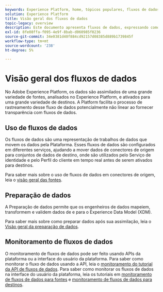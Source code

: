```yaml
---
keywords: Experience Platform, home, tópicos populares, fluxos de dados, fluxos de dados, dados, monitoramento, monitorar fluxos de dados, monitorar fluxos de dados, monitorar, monitorar fluxos de dados, monitorar fluxos de dados, fluxo, serviço de fluxo;
solution: Experience Platform
title: Visão geral dos fluxos de dados
topic-legacy: overview
description: Este documento apresenta fluxos de dados, expressando como são usados no Adobe Experience Platform.
exl-id: 8fe08ffa-f095-4e9f-8bab-d060985f0236
source-git-commit: 34e0381d40f884cd92157d08385d889b1739845f
workflow-type: tm+mt
source-wordcount: '238'
ht-degree: 5%

---
```


# Visão geral dos fluxos de dados

No Adobe Experience Platform, os dados são assimilados de uma grande variedade de fontes, analisados no Experience Platform, e ativados para uma grande variedade de destinos. A Platform facilita o processo de rastreamento desse fluxo de dados potencialmente não linear ao fornecer transparência com fluxos de dados.

## Uso de fluxos de dados

Os fluxos de dados são uma representação de trabalhos de dados que movem os dados pela Plataforma. Esses fluxos de dados são configurados em diferentes serviços, ajudando a mover dados de conectores de origem para conjuntos de dados de destino, onde são utilizados pelo Serviço de identidade e pelo Perfil do cliente em tempo real antes de serem ativados para destinos.

Para saber mais sobre o uso de fluxos de dados em conectores de origem, leia o [visão geral das fontes](../sources/home.md).

## Preparação de dados

A Preparação de dados permite que os engenheiros de dados mapeiem, transformem e validem dados de e para o Experience Data Model (XDM).

Para saber mais sobre como preparar dados após sua assimilação, leia o [Visão geral da preparação de dados](../data-prep/home.md).

## Monitoramento de fluxos de dados

O monitoramento de fluxos de dados pode ser feito usando APIs da plataforma ou a interface do usuário da plataforma. Para saber como monitorar o fluxo de dados usando a API, leia o [monitoramento do tutorial da API de fluxos de dados](./api/monitor.md). Para saber como monitorar os fluxos de dados na interface do usuário da plataforma, leia os tutoriais em [monitoramento de fluxos de dados para fontes](./ui/monitor-sources.md) e [monitoramento de fluxos de dados para destinos](./ui/monitor-destinations.md).
